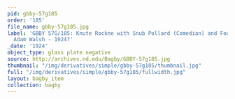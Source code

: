 ```yaml
---
pid: gbby-57g185
order: '185'
file_name: gbby-57g185.jpg
label: 'GBBY 57G/185: Knute Rockne with Snub Pollard (Comedian) and Football Player
  Adam Walsh - 1924?'
_date: '1924'
object_type: glass plate negative
source: http://archives.nd.edu/Bagby/GBBY-57g185.jpg
thumbnail: "/img/derivatives/simple/gbby-57g185/thumbnail.jpg"
full: "/img/derivatives/simple/gbby-57g185/fullwidth.jpg"
layout: bagby_item
collection: bagby
---
```

